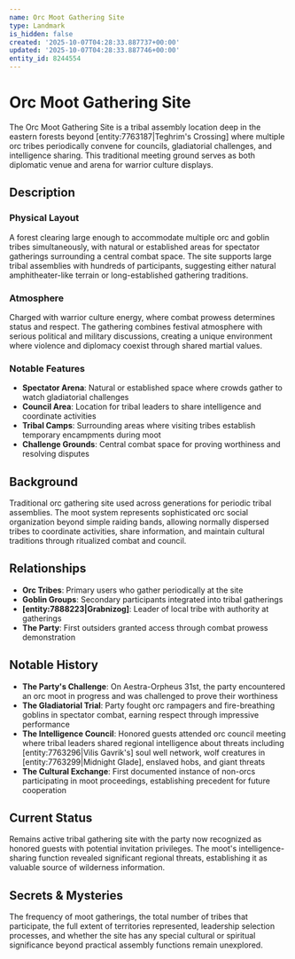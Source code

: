 ```yaml
---
name: Orc Moot Gathering Site
type: Landmark
is_hidden: false
created: '2025-10-07T04:28:33.887737+00:00'
updated: '2025-10-07T04:28:33.887746+00:00'
entity_id: 8244554
---
```


# Orc Moot Gathering Site

The Orc Moot Gathering Site is a tribal assembly location deep in the eastern forests beyond [entity:7763187|Teghrim's Crossing] where multiple orc tribes periodically convene for councils, gladiatorial challenges, and intelligence sharing. This traditional meeting ground serves as both diplomatic venue and arena for warrior culture displays.

## Description

### Physical Layout

A forest clearing large enough to accommodate multiple orc and goblin tribes simultaneously, with natural or established areas for spectator gatherings surrounding a central combat space. The site supports large tribal assemblies with hundreds of participants, suggesting either natural amphitheater-like terrain or long-established gathering traditions.

### Atmosphere

Charged with warrior culture energy, where combat prowess determines status and respect. The gathering combines festival atmosphere with serious political and military discussions, creating a unique environment where violence and diplomacy coexist through shared martial values.

### Notable Features

- **Spectator Arena**: Natural or established space where crowds gather to watch gladiatorial challenges
- **Council Area**: Location for tribal leaders to share intelligence and coordinate activities
- **Tribal Camps**: Surrounding areas where visiting tribes establish temporary encampments during moot
- **Challenge Grounds**: Central combat space for proving worthiness and resolving disputes

## Background

Traditional orc gathering site used across generations for periodic tribal assemblies. The moot system represents sophisticated orc social organization beyond simple raiding bands, allowing normally dispersed tribes to coordinate activities, share information, and maintain cultural traditions through ritualized combat and council.

## Relationships

- **Orc Tribes**: Primary users who gather periodically at the site
- **Goblin Groups**: Secondary participants integrated into tribal gatherings
- **[entity:7888223|Grabnizog]**: Leader of local tribe with authority at gatherings
- **The Party**: First outsiders granted access through combat prowess demonstration

## Notable History

- **The Party's Challenge**: On Aestra-Orpheus 31st, the party encountered an orc moot in progress and was challenged to prove their worthiness
- **The Gladiatorial Trial**: Party fought orc rampagers and fire-breathing goblins in spectator combat, earning respect through impressive performance
- **The Intelligence Council**: Honored guests attended orc council meeting where tribal leaders shared regional intelligence about threats including [entity:7763296|Vilis Gavrik's] soul well network, wolf creatures in [entity:7763299|Midnight Glade], enslaved hobs, and giant threats
- **The Cultural Exchange**: First documented instance of non-orcs participating in moot proceedings, establishing precedent for future cooperation

## Current Status

Remains active tribal gathering site with the party now recognized as honored guests with potential invitation privileges. The moot's intelligence-sharing function revealed significant regional threats, establishing it as valuable source of wilderness information.

## Secrets & Mysteries

The frequency of moot gatherings, the total number of tribes that participate, the full extent of territories represented, leadership selection processes, and whether the site has any special cultural or spiritual significance beyond practical assembly functions remain unexplored.
